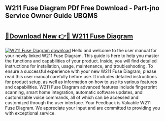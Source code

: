 ## W211 Fuse Diagram PDf Free Download - Part-jno Service Owner Guide UBQMS

# <h2><a href="http://dfkaul.blite.top/?on=W211+Fuse+Diagram">🔗Download New 👉🔴 W211 Fuse Diagram</a></h2>

[![W211 Fuse Diagram download](https://i.imgur.com/lujVjoI.png)](http://dfkaul.blite.top/?on=W211+Fuse+Diagram)
Hello and welcome to the user manual for your newly linked W211 Fuse Diagram. This guide is here to help you master the functions and capabilities of your product. Inside, you will find detailed instructions for installation, usage, maintenance, and troubleshooting. To ensure a successful experience with your new W211 Fuse Diagram, please read this user manual carefully before use. It includes detailed instructions for product setup, as well as information on how to use its various features and capabilities. W211 Fuse Diagram advanced features include fingerprint scanning, smart home integration, automatic software updates, and customizable voice commands, all of which can be accessed and customized through the user interface. Your Feedback is Valuable W211 Fuse Diagram. We appreciate your input and are committed to providing you with exceptional service.
